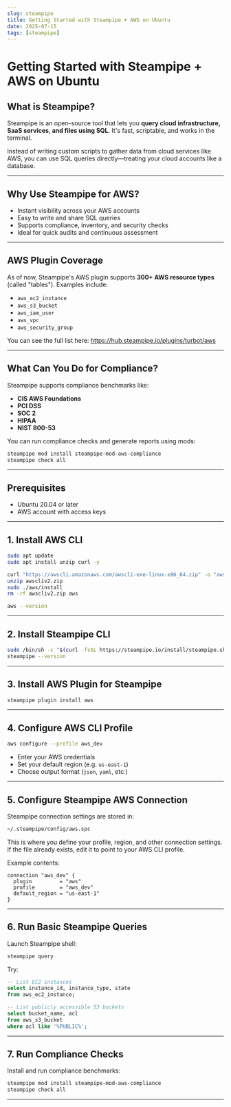 ```yaml
---
slug: steampipe
title: Getting Started with Steampipe + AWS on Ubuntu
date: 2025-07-15
tags: [steampipe]
---
```


# Getting Started with Steampipe + AWS on Ubuntu

## What is Steampipe?

Steampipe is an open-source tool that lets you **query cloud infrastructure, SaaS services, and files using SQL**. It's fast, scriptable, and works in the terminal.

Instead of writing custom scripts to gather data from cloud services like AWS, you can use SQL queries directly—treating your cloud accounts like a database.

<!-- more -->

---

## Why Use Steampipe for AWS?

- Instant visibility across your AWS accounts
- Easy to write and share SQL queries
- Supports compliance, inventory, and security checks
- Ideal for quick audits and continuous assessment

---

## AWS Plugin Coverage

As of now, Steampipe's AWS plugin supports **300+ AWS resource types** (called "tables"). Examples include:

- `aws_ec2_instance`
- `aws_s3_bucket`
- `aws_iam_user`
- `aws_vpc`
- `aws_security_group`

You can see the full list here: https://hub.steampipe.io/plugins/turbot/aws

---

## What Can You Do for Compliance?

Steampipe supports compliance benchmarks like:

- **CIS AWS Foundations**
- **PCI DSS**
- **SOC 2**
- **HIPAA**
- **NIST 800-53**

You can run compliance checks and generate reports using mods:

```bash
steampipe mod install steampipe-mod-aws-compliance
steampipe check all
```

---

## Prerequisites

- Ubuntu 20.04 or later
- AWS account with access keys

---

## 1. Install AWS CLI

```bash
sudo apt update
sudo apt install unzip curl -y

curl "https://awscli.amazonaws.com/awscli-exe-linux-x86_64.zip" -o "awscliv2.zip"
unzip awscliv2.zip
sudo ./aws/install
rm -rf awscliv2.zip aws

aws --version
```

---

## 2. Install Steampipe CLI

```bash
sudo /bin/sh -c "$(curl -fsSL https://steampipe.io/install/steampipe.sh)"
steampipe --version
```

---

## 3. Install AWS Plugin for Steampipe

```bash
steampipe plugin install aws
```

---

## 4. Configure AWS CLI Profile

```bash
aws configure --profile aws_dev
```

- Enter your AWS credentials
- Set your default region (e.g. `us-east-1`)
- Choose output format (`json`, `yaml`, etc.)

---

## 5. Configure Steampipe AWS Connection

Steampipe connection settings are stored in:

```bash
~/.steampipe/config/aws.spc
```

This is where you define your profile, region, and other connection settings.  
If the file already exists, edit it to point to your AWS CLI profile.

Example contents:

```hcl
connection "aws_dev" {
  plugin         = "aws"
  profile        = "aws_dev"
  default_region = "us-east-1"
}
```

---

## 6. Run Basic Steampipe Queries

Launch Steampipe shell:

```bash
steampipe query
```

Try:

```sql
-- List EC2 instances
select instance_id, instance_type, state
from aws_ec2_instance;

-- List publicly accessible S3 buckets
select bucket_name, acl
from aws_s3_bucket
where acl like '%PUBLIC%';
```

---

## 7. Run Compliance Checks

Install and run compliance benchmarks:

```bash
steampipe mod install steampipe-mod-aws-compliance
steampipe check all
```

---

